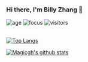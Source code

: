 ### Hi there, I'm Billy Zhang 👋
![age](https://img.shields.io/badge/age-19-brightgreen)
![focus](https://img.shields.io/badge/focus-Linguistics-yellowgreen)
![visitors](https://visitor-badge.herokuapp.com/badge?page_id=magicgh.github.profile)
<br/><br/>

[![Top Langs](https://github-readme-stats.vercel.app/api/top-langs/?username=magicgh&layout=compact)](https://github.com/anuraghazra/github-readme-stats) 

[![Magicgh's github stats](https://github-readme-stats.vercel.app/api?username=magicgh&show_icons=true)](https://github.com/magicgh)  
